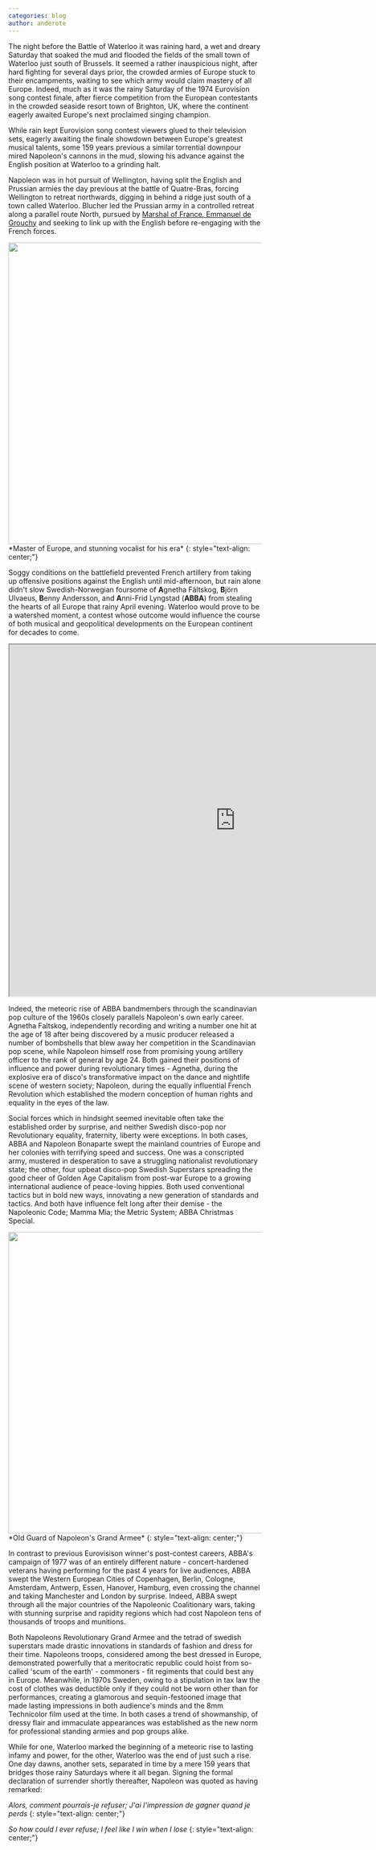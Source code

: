 ```yaml
---
categories: blog
author: anderote
---
```


The night before the Battle of Waterloo it was raining hard, a wet and dreary Saturday that soaked the mud and flooded the fields of the small town of Waterloo just south of Brussels. It seemed a rather inauspicious night, after hard fighting for several days prior, the crowded armies of Europe stuck to their encampments, waiting to see which army would claim mastery of all Europe. Indeed, much as it was the rainy Saturday of the 1974 Eurovision song contest finale, after fierce competition from the European contestants in the crowded seaside resort town of Brighton, UK, where the continent eagerly awaited Europe's next proclaimed singing champion.


While rain kept Eurovision song contest viewers glued to their television sets, eagerly awaiting the finale showdown between Europe's greatest musical talents, some 159 years previous a similar torrential downpour mired Napoleon's cannons in the mud, slowing his advance against the English position at Waterloo to a grinding halt.

Napoleon was in hot pursuit of Wellington, having split the English and Prussian armies the day previous at the battle of Quatre-Bras, forcing Wellington to retreat northwards, digging in behind a ridge just south of a town called Waterloo. Blucher led the Prussian army in a controlled retreat along a parallel route North, pursued by [Marshal of France, Emmanuel de Grouchy](https://en.wikipedia.org/wiki/Emmanuel_de_Grouchy,_marquis_de_Grouchy) and seeking to link up with the English before re-engaging with the French forces. 

<center>
	<img src="../../images/post-resources/napoleon.jpg" width="600" align="center">
</center>
*Master of Europe, and stunning vocalist for his era*
{: style="text-align: center;"}

Soggy conditions on the battlefield prevented French artillery from taking up offensive positions against the English until mid-afternoon, but rain alone didn't slow Swedish-Norwegian foursome of **A**gnetha Fältskog, **B**jörn Ulvaeus, **B**enny Andersson, and **A**nni-Frid Lyngstad (**ABBA**) from stealing the hearts of all Europe that rainy April evening. Waterloo would prove to be a watershed moment, a contest whose outcome would influence the course of both musical and geopolitical developments on the European continent for decades to come. 


<iframe title = "A map I made of the Battle of Waterloo, you can click most items to read a description of individual units or significant movements in the battle (marked by lines)" src="https://www.google.com/maps/d/embed?mid=1Pvv93u4tHfzjckG2TQHQtkU-oFM" width="900" height="700"></iframe>


Indeed, the meteoric rise of ABBA bandmembers through the scandinavian pop culture of the 1960s closely parallels Napoleon's own early career. Agnetha Faltskog, independently recording and writing a number one hit at the age of 18 after being discovered by a music producer released a number of bombshells that blew away her competition in the Scandinavian pop scene, while Napoleon himself rose from promising young artillery officer to the rank of general by age 24. Both gained their positions of influence and power during revolutionary times - Agnetha, during the explosive era of disco's transformative impact on the dance and nightlife scene of western society; Napoleon, during the equally influential French Revolution which established the modern conception of human rights and equality in the eyes of the law. 


Social forces which in hindsight seemed inevitable often take the established order by surprise, and neither Swedish disco-pop nor Revolutionary equality, fraternity, liberty were exceptions. In both cases, ABBA and Napoleon Bonaparte swept the mainland countries of Europe and her colonies with terrifying speed and success. One was a conscripted army, mustered in desperation to save a struggling nationalist revolutionary state; the other, four upbeat disco-pop Swedish Superstars spreading the good cheer of Golden Age Capitalism from post-war Europe to a growing international audience of peace-loving hippies. Both used conventional tactics but in bold new ways, innovating a new generation of standards and tactics. And both have influence felt long after their demise - the Napoleonic Code; Mamma Mia; the Metric System; ABBA Christmas Special.

<center>
	<img src="../../images/post-resources/ABBA.jpg" width="600" align="center">
</center>
*Old Guard of Napoleon's Grand Armee*
{: style="text-align: center;"}

In contrast to previous Eurovisison winner's post-contest careers, ABBA's campaign of 1977 was of an entirely different nature - concert-hardened veterans having performing for the past 4 years for live audiences, ABBA swept the Western European Cities of Copenhagen, Berlin, Cologne, Amsterdam, Antwerp, Essen, Hanover, Hamburg, even crossing the channel and taking Manchester and London by surprise. Indeed, ABBA swept through all the major countries of the Napoleonic Coalitionary wars, taking with stunning surprise and rapidity regions which had cost Napoleon tens of thousands of troops and munitions. 

Both Napoleons Revolutionary Grand Armee and the tetrad of swedish superstars made drastic innovations in standards of fashion and dress for their time. Napoleons troops, considered among the best dressed in Europe, demonstrated powerfully that a meritocratic republic could hoist from so-called 'scum of the earth' - commoners - fit regiments that could best any in Europe. Meanwhile, in 1970s Sweden, owing to a stipulation in tax law the cost of clothes was deductible only if they could not be worn other than for performances, creating a glamorous and sequin-festooned image that made lasting impressions in both audience's minds and the 8mm Technicolor film used at the time. In both cases a trend of showmanship, of dressy flair and immaculate appearances was established as the new norm for professional standing armies and pop groups alike. 

While for one, Waterloo marked the beginning of a meteoric rise to lasting infamy and power, for the other, Waterloo was the end of just such a rise. One day dawns, another sets, separated in time by a mere 159 years that bridges those rainy Saturdays where it all began. Signing the formal declaration of surrender shortly thereafter, Napoleon was quoted as having remarked:

*Alors, comment pourrais-je refuser;
J'ai l'impression de gagner quand je perds*
{: style="text-align: center;"}

*So how could I ever refuse; 
I feel like I win when I lose*
{: style="text-align: center;"}